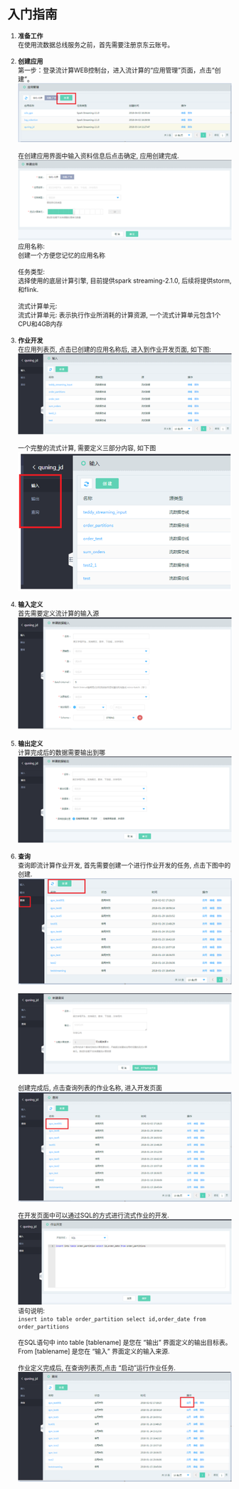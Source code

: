 # 入门指南<br>
1. **准备工作**<br>
在使用流数据总线服务之前，首先需要注册京东云账号。<br><br>
2. **创建应用**<br>
第一步：登录流计算WEB控制台，进入流计算的“应用管理”页面，点击“创建”。<br>
![sc-002](../../../../image/Streamcompute/SC-002.png?raw=true)<br><br>
在创建应用界面中输入资料信息后点击确定, 应用创建完成.<br>
![sc-003](../../../../image/Streamcompute/SC-003.png?raw=true)<br>
应用名称: <br>
创建一个方便您记忆的应用名称<br><br>
任务类型: <br>
选择使用的底层计算引擎, 目前提供spark streaming-2.1.0, 后续将提供storm,和flink.<br><br>
流式计算单元: <br>
流式计算单元: 表示执行作业所消耗的计算资源, 一个流式计算单元包含1个CPU和4GB内存<br><br>
3. **作业开发**<br>
在应用列表页, 点击已创建的应用名称后, 进入到作业开发页面, 如下图:<br>
![sc-004](../../../../image/Streamcompute/SC-004.png?raw=true)<br><br>
一个完整的流式计算, 需要定义三部分内容, 如下图<br>
![sc-005](../../../../image/Streamcompute/SC-005.png?raw=true)<br><br>
4. **输入定义**<br>
首先需要定义流计算的输入源<br>
![sc-006](../../../../image/Streamcompute/SC-006.png?raw=true)<br><br>
5. **输出定义**<br>
计算完成后的数据需要输出到哪<br>
![sc-007](../../../../image/Streamcompute/SC-007.png?raw=true)<br><br>
6. **查询**<br>
查询即流计算作业开发, 首先需要创建一个进行作业开发的任务, 点击下图中的创建.<br>
![sc-008](../../../../image/Streamcompute/SC-008.png?raw=true)<br><br>
![sc-009](../../../../image/Streamcompute/SC-009.png?raw=true)<br><br>
创建完成后, 点击查询列表的作业名称, 进入开发页面<br>
![sc-010](../../../../image/Streamcompute/SC-010.png?raw=true)<br><br>
在开发页面中可以通过SQL的方式进行流式作业的开发.<br>
![sc-011](../../../../image/Streamcompute/SC-011.png?raw=true)<br>
语句说明:<br>
`insert into table order_partition select id,order_date from order_partitions`<br><br>
在SQL语句中 into table [tablename] 是您在 “输出” 界面定义的输出目标表。<br>
From [tablename] 是您在 “输入” 界面定义的输入来源.<br><br>
作业定义完成后, 在查询列表页,点击 “启动”运行作业任务.<br>
![sc-012](../../../../image/Streamcompute/SC-012.png?raw=true)<br>